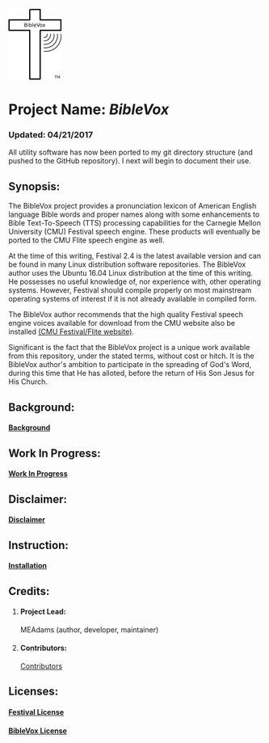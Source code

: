 ![alt text](BibleVoxLogo.png "Logo and Trademark of the BibleVox project")

# Project Name: _BibleVox_

### Updated: 04/21/2017
All utility software has now been ported to my git directory structure (and pushed to the GitHub repository). I next will begin to document their use.

## Synopsis:
The BibleVox project provides a pronunciation lexicon of American English language Bible words and proper names along with some enhancements to Bible Text-To-Speech (TTS) processing capabilities for the Carnegie Mellon University (CMU) Festival speech engine. These products will eventually be ported to the CMU Flite speech engine as well.

At the time of this writing, Festival 2.4 is the latest available version and can be found in many Linux distribution software repositories. The BibleVox author uses the Ubuntu 16.04 Linux distribution at the time of this writing. He possesses no useful knowledge of, nor experience with, other operating systems. However, Festival should compile properly on most mainstream operating systems of interest if it is not already available in compiled form.

The BibleVox author recommends that the high quality Festival speech engine voices available for download from the CMU website also be installed [(CMU Festival/Flite website)](http://www.festvox.org/).

Significant is the fact that the BibleVox project is a unique work available from this repository, under the stated terms, without cost or hitch. It is the BibleVox author's ambition to participate in the spreading of God's Word, during this time that He has alloted, before the return of His Son Jesus for His Church.

## Background:
#### [Background](background.md)

## Work In Progress:
#### [Work In Progress](workinprogress.md)

## Disclaimer:
#### [Disclaimer](disclaimer.md)

## Instruction:
#### [Installation](installation.md)

## Credits:
1. #### Project Lead:
   MEAdams (author, developer, maintainer)

2. #### Contributors:
   [Contributors](./contributors.md)

## Licenses:

#### [Festival License](./COPYING)

#### [BibleVox License](./LICENSE)
